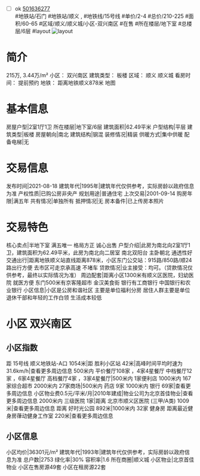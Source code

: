 - [ ] ok [501636277](https://bj.5i5j.com/ershoufang/501636277.html)  
 #地铁站/石门 #地铁站/顺义 ,  #地铁线/15号线
#单价/2-4 #总价/210-225 #面积/60-65   #区域/顺义/顺义城/小区-双兴南区 #在售 #所在楼层/地下室 #总楼层/6层 #layout 
![layout](http://image2a.5i5j.com/bdir/layout/16d72501e72f461f82de88a35bd4062a.jpg_P5.jpg) 
# 简介 
 215万,  3.44万/m² 
小区： 双兴南区
建筑类型： 板楼
区域： 顺义 顺义城
看房时间： 提前预约
地铁： 距离地铁顺义878米 地图
# 基本信息 
 房屋户型|2室1厅1卫
所在楼层|地下室/6层
建筑面积|62.49平米
户型结构|平层
建筑类型|板楼
房屋朝向|南北
建筑结构|钢混
装修情况|精装
供暖方式|集中供暖
配备电梯|无
# 交易信息 
 发布时间|2021-08-18
建筑年代|1995年|建筑年代仅供参考，实际房龄以政府信息为准
产权性质|已购公房非央产
规划用途|普通住宅
上次交易|2001-09-14
购房年限|满五年
共有情况|单独所有
抵押情况|无
房本备件|已上传房本照片
# 交易特色 
 核心卖点|半地下室 满五唯一 格局方正   诚心出售
户型介绍|此房为南北向2室1厅1卫，建筑面积为62.49平米，此房为南北向二居室  南北双阳台 主卧朝北  通透性好
交通出行|距离地铁顺义站直线距离878米，小区东门公交站：915路/850路/顺24路出行方便 去市区可走京承高速 不堵车
贷款情况|业主接受：均可。（贷款情况仅供参考，最终以实际情况为准）
周边配套|距离小区1300米有顺义区医院，妇幼医院 就医方便 东门500米有京客隆超市 金汉美食街   银行有工商银行 中国银行和农业银行
小区信息|小区是公房和谐社区 主要是单位福利分房 居住人群主要是单位退休干部和年轻的工作白领  生活成本较低
# 小区 双兴南区
## 小区指数 
 距 15号线 顺义地铁站-A口 1054米|距 胜利小区站 42米|高峰时间平均时速为31.6km/h|查看更多周边信息
500米内 平价餐厅108家 ，4家4星餐厅
中档餐厅12家 ，6家4星餐厅
高档餐厅4家 ，3家4星餐厅|500米内 1家便利店
1000米内 167家综合超市
2000米内 27家商场|500米内 药店 9家
1000米内 银行 69家|查看更多周边信息
小区物业费0.5元/平米/月|2010年建成|物业公司为北京首佳物业|查看更多周边信息
2000米内 三级医院 1家|距离 北京市顺义区医院 (三甲/A类) 1009米|查看更多周边信息
距离 好时光公园 892米|1000米内 32家 健身房
距离最近健身房葎动健身工作室 220米|查看更多周边信息
## 小区信息 
 小区均价|36301元/m²
建筑年代|1993年|建筑年代仅供参考，实际房龄以政府信息为准
总户数|2753
绿化率|30%
容积率|1.6
所在商圈|顺义城
小区物业|北京首佳物业
小区在售房源49套
小区在租房源22套
